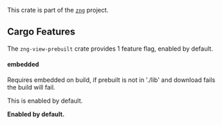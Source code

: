 <!--do doc --readme header-->
This crate is part of the [`zng`](https://github.com/zng-ui/zng?tab=readme-ov-file#crates) project.


<!--do doc --readme features-->
## Cargo Features


 The `zng-view-prebuilt` crate provides 1 feature flag, enabled by default.
#### embedded
Requires embedded on build, if prebuilt is not in './lib' and download fails the build will fail.

This is enabled by default.



 **Enabled by default.**

<!--do doc --readme #SECTION-END-->


